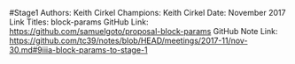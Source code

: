 #Stage1
Authors: Keith Cirkel
Champions: Keith Cirkel
Date: November 2017
Link Titles: block-params
GitHub Link: https://github.com/samuelgoto/proposal-block-params
GitHub Note Link: https://github.com/tc39/notes/blob/HEAD/meetings/2017-11/nov-30.md#9iiia-block-params-to-stage-1
